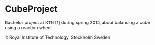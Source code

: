 # CubeProject
Bachelor project at KTH [1] during spring 2015, about balancing a cube using a reaction wheel

1: Royal Institute of Technology, Stockholm Sweden

